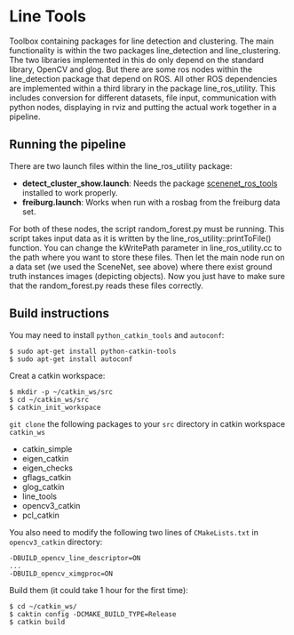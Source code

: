 # Line Tools

Toolbox containing packages for line detection and clustering. The main functionality is within the two packages line\_detection and line\_clustering. The two libraries implemented in this do only depend on the standard library, OpenCV and glog. But there are some ros nodes within the line\_detection package that depend on ROS.
All other ROS dependencies are implemented within a third library in the package line\_ros\_utility. This includes conversion for different datasets, file input, communication with python nodes, displaying in rviz and putting the actual work together in a pipeline.

## Running the pipeline
There are two launch files within the line\_ros\_utility package:
+ **detect\_cluster\_show.launch**: Needs the package [scenenet\_ros\_tools](https://github.com/ethz-asl/scenenet_ros_tools) installed to work properly.
+ **freiburg.launch**: Works when run with a rosbag from the freiburg data set.

For both of these nodes, the script random\_forest.py must be running. This script takes input data as it is written by the line\_ros\_utility::printToFile() function. You can change the kWritePath parameter in line\_ros\_utility.cc to the path where you want to store these files. Then let the main node run on a data set (we used the SceneNet, see above) where there exist ground truth instances images (depicting objects). Now you just have to make sure that the random\_forest.py reads these files correctly.

## Build instructions
You may need to install `python_catkin_tools` and `autoconf`:
```
$ sudo apt-get install python-catkin-tools
$ sudo apt-get install autoconf
```
Creat a catkin workspace:
```
$ mkdir -p ~/catkin_ws/src
$ cd ~/catkin_ws/src
$ catkin_init_workspace
```

`git clone` the following packages to your `src` directory in catkin workspace `catkin_ws`

* catkin_simple
* eigen_catkin
* eigen_checks
* gflags_catkin
* glog_catkin
* line_tools
* opencv3_catkin
* pcl_catkin

You also need to modify the following two lines of `CMakeLists.txt` in `opencv3_catkin` directory:
```
-DBUILD_opencv_line_descriptor=ON
...
-DBUILD_opencv_ximgproc=ON
```

Build them (it could take 1 hour for the first time):
```
$ cd ~/catkin_ws/
$ caktin config -DCMAKE_BUILD_TYPE=Release
$ catkin build
```
